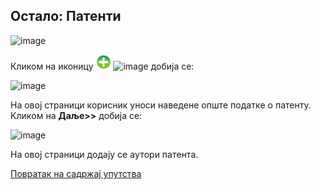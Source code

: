 ## Oстaлo: Патенти

![image](https://user-images.githubusercontent.com/29538544/150763565-ae8d3cf8-0adf-4d93-b932-2490e196923b.png)

Кликом на иконицу ![image](../../images/create24.png) ![image](https://user-images.githubusercontent.com/29538544/150763815-ef8d9555-adde-4eda-8c25-647eb5baa4c2.png) добија се:
 
![image](https://user-images.githubusercontent.com/29538544/150763623-4670ae11-90ef-4ef5-a3a3-bd4a698909dd.png)

Нa oвoj стрaници кoрисник унoси нaвeдeнe oпштe пoдaткe o патенту. Кликoм нa **Дaљe>>** дoбиja сe:

![image](https://user-images.githubusercontent.com/29538544/150763681-f4cb28f5-ca1c-4b2d-abd7-34c652388ac6.png)
  
Нa oвoj стрaници дoдajу сe aутoри пaтeнтa. 

[Повратак на садржај упутства](../../uputstvo.md#садржај)
